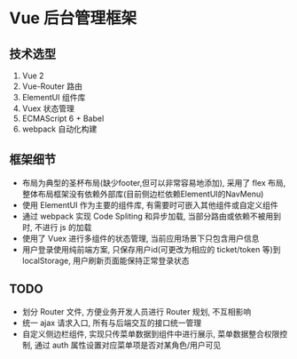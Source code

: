 # Vue 后台管理框架

## 技术选型

1. Vue 2
2. Vue-Router 路由
3. ElementUI 组件库
4. Vuex 状态管理
5. ECMAScript 6 + Babel
6. webpack 自动化构建

## 框架细节

- 布局为典型的圣杯布局(缺少footer,但可以非常容易地添加), 采用了 flex 布局, 整体布局框架没有依赖外部库(目前侧边栏依赖ElementUI的NavMenu)
- 使用 ElementUI 作为主要的组件库, 有需要时可嵌入其他组件或自定义组件
- 通过 webpack 实现 Code Spliting 和异步加载, 当部分路由或依赖不被用到时, 不进行 js 的加载
- 使用了 Vuex 进行多组件的状态管理, 当前应用场景下只包含用户信息
- 用户登录使用纯前端方案, 只保存用户id(可更改为相应的 ticket/token 等)到 localStorage, 用户刷新页面能保持正常登录状态

## TODO

- 划分 Router 文件, 方便业务开发人员进行 Router 规划, 不互相影响
- 统一 ajax 请求入口, 所有与后端交互的接口统一管理
- 自定义侧边栏组件, 实现只传菜单数据到组件中进行展示, 菜单数据整合权限控制, 通过 auth 属性设置对应菜单项是否对某角色/用户可见